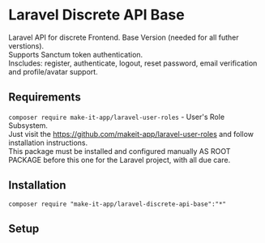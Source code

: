 # Laravel Discrete API Base

Laravel API for discrete Frontend. Base Version (needed for all futher verstions).<br>
Supports Sanctum token authentication.<br>
Inscludes: register, authenticate, logout, reset password, email verification and profile/avatar support.<br>

## Requirements

`composer require make-it-app/laravel-user-roles` - User's Role Subsystem.<br>
Just visit the https://github.com/makeit-app/laravel-user-roles and follow installation instructions.<br>
This package must be installed and configured manually AS ROOT PACKAGE before this one for the Laravel project, with all due care.

## Installation

`composer require "make-it-app/laravel-discrete-api-base":"*"`


## Setup
